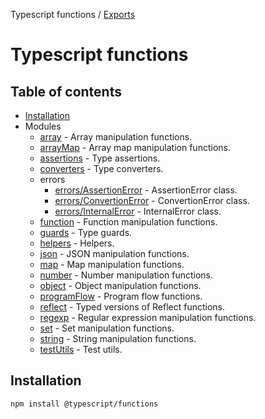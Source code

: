 Typescript functions / [Exports](modules.md)

# Typescript functions

## Table of contents

- [Installation](#installation)
- Modules
  - [array](https://ilyub.github.io/typescript-functions/modules/array.html) - Array manipulation functions.
  - [arrayMap](https://ilyub.github.io/typescript-functions/modules/arrayMap.html) - Array map manipulation functions.
  - [assertions](https://ilyub.github.io/typescript-functions/modules/assertions.html) - Type assertions.
  - [converters](https://ilyub.github.io/typescript-functions/modules/converters.html) - Type converters.
  - errors
    - [errors/AssertionError](https://ilyub.github.io/typescript-functions/modules/errors_AssertionError.html) - AssertionError class.
    - [errors/ConvertionError](https://ilyub.github.io/typescript-functions/modules/errors_ConversionError.html) - ConvertionError class.
    - [errors/InternalError](https://ilyub.github.io/typescript-functions/modules/errors_InternalError.html) - InternalError class.
  - [function](https://ilyub.github.io/typescript-functions/modules/function.html) - Function manipulation functions.
  - [guards](https://ilyub.github.io/typescript-functions/modules/guards.html) - Type guards.
  - [helpers](https://ilyub.github.io/typescript-functions/modules/helpers.html) - Helpers.
  - [json](https://ilyub.github.io/typescript-functions/modules/json.html) - JSON manipulation functions.
  - [map](https://ilyub.github.io/typescript-functions/modules/map.html) - Map manipulation functions.
  - [number](https://ilyub.github.io/typescript-functions/modules/number.html) - Number manipulation functions.
  - [object](https://ilyub.github.io/typescript-functions/modules/object.html) - Object manipulation functions.
  - [programFlow](https://ilyub.github.io/typescript-functions/modules/programFlow.html) - Program flow functions.
  - [reflect](https://ilyub.github.io/typescript-functions/modules/reflect.html) - Typed versions of Reflect functions.
  - [regexp](https://ilyub.github.io/typescript-functions/modules/regexp.html) - Regular expression manipulation functions.
  - [set](https://ilyub.github.io/typescript-functions/modules/set.html) - Set manipulation functions.
  - [string](https://ilyub.github.io/typescript-functions/modules/string.html) - String manipulation functions.
  - [testUtils](https://ilyub.github.io/typescript-functions/modules/testUtils.html) - Test utils.

## <a name="installation"></a>Installation

    npm install @typescript/functions
